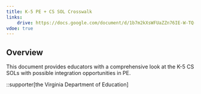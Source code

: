 ```yaml
---
title: K-5 PE + CS SOL Crosswalk
links:
    drive: https://docs.google.com/document/d/1b7m2kXsWFUaZZn76IE-W-TQ-XEN7TWm2ndnoPoHm8GQ/edit?usp=drive_link
vdoe: true
---
```


## Overview
This document provides educators with a comprehensive look at the K-5 CS SOLs with possible integration opportunities in PE.

::supporter[the Virginia Department of Education]